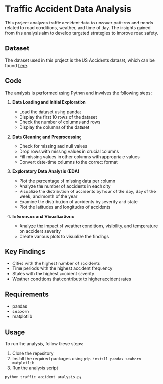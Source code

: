 # Traffic Accident Data Analysis

This project analyzes traffic accident data to uncover patterns and trends related to road conditions, weather, and time of day. The insights gained from this analysis aim to develop targeted strategies to improve road safety.

## Dataset

The dataset used in this project is the US Accidents dataset, which can be found [here](https://www.kaggle.com/sobhanmoosavi/us-accidents).

## Code 

The analysis is performed using Python and involves the following steps:

1. **Data Loading and Initial Exploration**
    - Load the dataset using pandas
    - Display the first 10 rows of the dataset
    - Check the number of columns and rows
    - Display the columns of the dataset

2. **Data Cleaning and Preprocessing**
    - Check for missing and null values
    - Drop rows with missing values in crucial columns
    - Fill missing values in other columns with appropriate values
    - Convert date-time columns to the correct format

3. **Exploratory Data Analysis (EDA)**
    - Plot the percentage of missing data per column
    - Analyze the number of accidents in each city
    - Visualize the distribution of accidents by hour of the day, day of the week, and month of the year
    - Examine the distribution of accidents by severity and state
    - Plot the latitudes and longitudes of accidents

4. **Inferences and Visualizations**
    - Analyze the impact of weather conditions, visibility, and temperature on accident severity
    - Create various plots to visualize the findings

## Key Findings

- Cities with the highest number of accidents
- Time periods with the highest accident frequency
- States with the highest accident severity
- Weather conditions that contribute to higher accident rates

## Requirements

- pandas
- seaborn
- matplotlib

## Usage

To run the analysis, follow these steps:

1. Clone the repository
2. Install the required packages using `pip install pandas seaborn matplotlib`
3. Run the analysis script

```python
python traffic_accident_analysis.py
